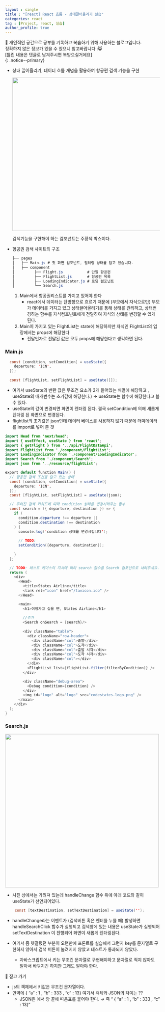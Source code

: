 ```yaml
---
layout : single
title : "[react] React 흐름 - 상태끌어올리기 실습"
categories: react
tag : [Project, react, 실습]
author_profile: true
---
```


📌 개인적인 공간으로 공부를 기록하고 복습하기 위해 사용하는 블로그입니다. <br>
정확하지 않은 정보가 있을 수 있으니 참고바랍니다 :😸 <br>
[틀린 내용은 댓글로 남겨주시면 복받으실거에요]  
{: .notice--primary}


- 상태 끌어올리기, 데이터 흐름 개념을 활용하여 항공편 검색 기능을 구현
    
    <img src="https://github.com/user-attachments/assets/20534576-75ef-4fd4-8abd-1bf6183e533e" width=500/>
    
    검색기능을 구현해야 하는 컴포넌트는 주황색 박스이다.
    
- 항공권 검색 사이트의 구조
    
    ```java
    ├── pages
    │   ├── Main.js # 첫 화면 컴포넌트, 필터링 상태를 담고 있습니다.
    │   ├── component
    │         ├── Flight.js           # 단일 항공편
    │         ├── FlightList.js       # 항공편 목록
    │         ├── LoadingIndicator.js # 로딩 컴포넌트
    │         └── Search.js  
    ```
    
    1. Main에서 항공권리스트를 가지고 있어야 한다
        - react에서 데이터는 단방향으로 흐르기 때문에 (부모에서 자식으로만) 부모가 데이터를 가지고 있고 상태끌어올리기를 통해 상태를 관리하고, 상태변경하는 함수를 자식컴포넌트에게 전달하여 자식의 상태를 변경할 수 있게 된다.
    2. Main이 가지고 있는 FlightList는 state에 해당하지만 자식인 FlightList의 입장에서는 props에 해당한다
        - 전달인자로 전달된 값은 모두 props에 해당한다고 생각하면 된다.

### Main.js

```java
  const [condition, setCondition] = useState({
    departure: 'ICN',
  });
  
  const [flightList, setFlightList] = useState([]);
```

- 여기서 useState의 반환 값은 무조건 요소가 2개 들어있는 배열에 해당하고 , useState의 매개변수는 초기값에 해당한다.) → useState는 함수에 해당한다고 볼 수 있다.
- useState의 값이 변경되면 화면이 렌더링 된다. 결국 setCondition에 의해 새롭게 렌더링 된 화면으로 변경된다.
- flightlist의 초기값은 json인데 데이터 베이스를 사용하지 않기 때문에 더미데이터를 import로 넣어 준 것

```java
import Head from 'next/head';
import { useEffect, useState } from 'react';
import { getFlight } from '../api/FlightDataApi';
import FlightList from './component/FlightList';
import LoadingIndicator from './component/LoadingIndicator';
import Search from './component/Search';
import json from '../resource/flightList';

export default function Main() {
  // 항공편 검색 조건을 담고 있는 상태
  const [condition, setCondition] = useState({
    departure: 'ICN',
  });
  const [flightList, setFlightList] = useState(json);

  // 주어진 검색 키워드에 따라 condition 상태를 변경시켜주는 함수
  const search = ({ departure, destination }) => {
    if (
      condition.departure !== departure ||
      condition.destination !== destination
    ) {
      console.log('condition 상태를 변경시킵니다');
      
      // TODO:
      setCondition({departure, destination});
      
    }
  };

  // TODO: 테스트 케이스의 지시에 따라 search 함수를 Search 컴포넌트로 내려주세요.
  return (
    <div>
      <Head>
        <title>States Airline</title>
        <link rel="icon" href="/favicon.ico" />
      </Head>

      <main>
        <h1>여행가고 싶을 땐, States Airline</h1>
        
        //추가
        <Search onSearch = {search}/>
            
        <div className="table">
          <div className="row-header">
            <div className="col">출발</div>
            <div className="col">도착</div>
            <div className="col">출발 시각</div>
            <div className="col">도착 시각</div>
            <div className="col"></div>
          </div>
          <FlightList list={flightList.filter(filterByCondition)} />
        </div>

        <div className="debug-area">
          <Debug condition={condition} />
        </div>
        <img id="logo" alt="logo" src="codestates-logo.png" />
      </main>
    </div>
  );
}
```

### Search.js

<img src="https://github.com/user-attachments/assets/15482062-3220-45bb-92e5-b95ee391fab1" width=500/>

- 사진 상에서는 가려져 있는데 handleChange 함수 위에 아래 코드와 같이 useState가 선언되어있다.
    
    ```java
     const [textDestination, setTextDestination] = useState('');
    ```
    
- handleChange라는 이벤트가 (검색버튼 혹은 엔터를 누를 때) 발생하면 handleSearchClick 함수가 실행되고 검색창에 있는 내용은 useState가 실행되어 setTextDestination 이 진행되어 화면이 새롭게 렌더링된다.
- 여기서 좀 헷갈렸던 부분이 오랜만에 프론트를 실습해서 그런지 key를 문자열로 구현하지 않아서 검색 버튼이 눌려지지 않았고 테스트가 통과되지 않았다.
    - 자바스크립트에서 키는 무조건 문자열로 구현해야하고 문자열로 적지 않아도 알아서 바꿔지긴 하지만 그래도 알아야 한다.

📌 짚고 가기

- js의 객체에서 키값은 무조건 문자열이다.
- 만약에 { “a” : 1 , “b” : 333 , “c” : 13} 여기서 객체와 JSON의 차이는 ??
    - JSON은 에서 양 끝에 따옴표를 붙어야 한다. → 즉  “ { “a” : 1 , “b” : 333 , “c” : 13}”